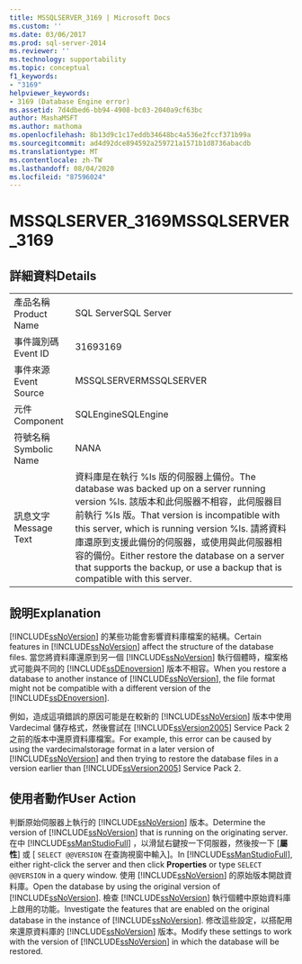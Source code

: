 ```yaml
---
title: MSSQLSERVER_3169 | Microsoft Docs
ms.custom: ''
ms.date: 03/06/2017
ms.prod: sql-server-2014
ms.reviewer: ''
ms.technology: supportability
ms.topic: conceptual
f1_keywords:
- "3169"
helpviewer_keywords:
- 3169 (Database Engine error)
ms.assetid: 7d4dbed6-bb94-4908-bc03-2040a9cf63bc
author: MashaMSFT
ms.author: mathoma
ms.openlocfilehash: 8b13d9c1c17eddb34648bc4a536e2fccf371b99a
ms.sourcegitcommit: ad4d92dce894592a259721a1571b1d8736abacdb
ms.translationtype: MT
ms.contentlocale: zh-TW
ms.lasthandoff: 08/04/2020
ms.locfileid: "87596024"
---
```

# <a name="mssqlserver_3169"></a><span data-ttu-id="bfc2c-102">MSSQLSERVER_3169</span><span class="sxs-lookup"><span data-stu-id="bfc2c-102">MSSQLSERVER_3169</span></span>
    
## <a name="details"></a><span data-ttu-id="bfc2c-103">詳細資料</span><span class="sxs-lookup"><span data-stu-id="bfc2c-103">Details</span></span>  
  
|||  
|-|-|  
|<span data-ttu-id="bfc2c-104">產品名稱</span><span class="sxs-lookup"><span data-stu-id="bfc2c-104">Product Name</span></span>|<span data-ttu-id="bfc2c-105">SQL Server</span><span class="sxs-lookup"><span data-stu-id="bfc2c-105">SQL Server</span></span>|  
|<span data-ttu-id="bfc2c-106">事件識別碼</span><span class="sxs-lookup"><span data-stu-id="bfc2c-106">Event ID</span></span>|<span data-ttu-id="bfc2c-107">3169</span><span class="sxs-lookup"><span data-stu-id="bfc2c-107">3169</span></span>|  
|<span data-ttu-id="bfc2c-108">事件來源</span><span class="sxs-lookup"><span data-stu-id="bfc2c-108">Event Source</span></span>|<span data-ttu-id="bfc2c-109">MSSQLSERVER</span><span class="sxs-lookup"><span data-stu-id="bfc2c-109">MSSQLSERVER</span></span>|  
|<span data-ttu-id="bfc2c-110">元件</span><span class="sxs-lookup"><span data-stu-id="bfc2c-110">Component</span></span>|<span data-ttu-id="bfc2c-111">SQLEngine</span><span class="sxs-lookup"><span data-stu-id="bfc2c-111">SQLEngine</span></span>|  
|<span data-ttu-id="bfc2c-112">符號名稱</span><span class="sxs-lookup"><span data-stu-id="bfc2c-112">Symbolic Name</span></span>|<span data-ttu-id="bfc2c-113">NA</span><span class="sxs-lookup"><span data-stu-id="bfc2c-113">NA</span></span>|  
|<span data-ttu-id="bfc2c-114">訊息文字</span><span class="sxs-lookup"><span data-stu-id="bfc2c-114">Message Text</span></span>|<span data-ttu-id="bfc2c-115">資料庫是在執行 %ls 版的伺服器上備份。</span><span class="sxs-lookup"><span data-stu-id="bfc2c-115">The database was backed up on a server running version %ls.</span></span> <span data-ttu-id="bfc2c-116">該版本和此伺服器不相容，此伺服器目前執行 %ls 版。</span><span class="sxs-lookup"><span data-stu-id="bfc2c-116">That version is incompatible with this server, which is running version %ls.</span></span> <span data-ttu-id="bfc2c-117">請將資料庫還原到支援此備份的伺服器，或使用與此伺服器相容的備份。</span><span class="sxs-lookup"><span data-stu-id="bfc2c-117">Either restore the database on a server that supports the backup, or use a backup that is compatible with this server.</span></span>|  
  
## <a name="explanation"></a><span data-ttu-id="bfc2c-118">說明</span><span class="sxs-lookup"><span data-stu-id="bfc2c-118">Explanation</span></span>  
 <span data-ttu-id="bfc2c-119">[!INCLUDE[ssNoVersion](../../includes/ssnoversion-md.md)] 的某些功能會影響資料庫檔案的結構。</span><span class="sxs-lookup"><span data-stu-id="bfc2c-119">Certain features in [!INCLUDE[ssNoVersion](../../includes/ssnoversion-md.md)] affect the structure of the database files.</span></span> <span data-ttu-id="bfc2c-120">當您將資料庫還原到另一個 [!INCLUDE[ssNoVersion](../../includes/ssnoversion-md.md)] 執行個體時，檔案格式可能與不同的 [!INCLUDE[ssDEnoversion](../../includes/ssdenoversion-md.md)] 版本不相容。</span><span class="sxs-lookup"><span data-stu-id="bfc2c-120">When you restore a database to another instance of [!INCLUDE[ssNoVersion](../../includes/ssnoversion-md.md)], the file format might not be compatible with a different version of the [!INCLUDE[ssDEnoversion](../../includes/ssdenoversion-md.md)].</span></span>  
  
 <span data-ttu-id="bfc2c-121">例如，造成這項錯誤的原因可能是在較新的 [!INCLUDE[ssNoVersion](../../includes/ssnoversion-md.md)] 版本中使用 Vardecimal 儲存格式，然後嘗試在 [!INCLUDE[ssVersion2005](../../includes/ssversion2005-md.md)] Service Pack 2 之前的版本中還原資料庫檔案。</span><span class="sxs-lookup"><span data-stu-id="bfc2c-121">For example, this error can be caused by using the vardecimalstorage format in a later version of [!INCLUDE[ssNoVersion](../../includes/ssnoversion-md.md)] and then trying to restore the database files in a version earlier than [!INCLUDE[ssVersion2005](../../includes/ssversion2005-md.md)] Service Pack 2.</span></span>  
  
## <a name="user-action"></a><span data-ttu-id="bfc2c-122">使用者動作</span><span class="sxs-lookup"><span data-stu-id="bfc2c-122">User Action</span></span>  
 <span data-ttu-id="bfc2c-123">判斷原始伺服器上執行的 [!INCLUDE[ssNoVersion](../../includes/ssnoversion-md.md)] 版本。</span><span class="sxs-lookup"><span data-stu-id="bfc2c-123">Determine the version of [!INCLUDE[ssNoVersion](../../includes/ssnoversion-md.md)] that is running on the originating server.</span></span> <span data-ttu-id="bfc2c-124">在中 [!INCLUDE[ssManStudioFull](../../includes/ssmanstudiofull-md.md)] ，以滑鼠右鍵按一下伺服器，然後按一下 [**屬性**] 或 [ `SELECT @@VERSION` 在查詢視窗中輸入]。</span><span class="sxs-lookup"><span data-stu-id="bfc2c-124">In [!INCLUDE[ssManStudioFull](../../includes/ssmanstudiofull-md.md)], either right-click the server and then click **Properties** or type `SELECT @@VERSION` in a query window.</span></span> <span data-ttu-id="bfc2c-125">使用 [!INCLUDE[ssNoVersion](../../includes/ssnoversion-md.md)] 的原始版本開啟資料庫。</span><span class="sxs-lookup"><span data-stu-id="bfc2c-125">Open the database by using the original version of [!INCLUDE[ssNoVersion](../../includes/ssnoversion-md.md)].</span></span> <span data-ttu-id="bfc2c-126">檢查 [!INCLUDE[ssNoVersion](../../includes/ssnoversion-md.md)] 執行個體中原始資料庫上啟用的功能。</span><span class="sxs-lookup"><span data-stu-id="bfc2c-126">Investigate the features that are enabled on the original database in the instance of [!INCLUDE[ssNoVersion](../../includes/ssnoversion-md.md)].</span></span> <span data-ttu-id="bfc2c-127">修改這些設定，以搭配用來還原資料庫的 [!INCLUDE[ssNoVersion](../../includes/ssnoversion-md.md)] 版本。</span><span class="sxs-lookup"><span data-stu-id="bfc2c-127">Modify these settings to work with the version of [!INCLUDE[ssNoVersion](../../includes/ssnoversion-md.md)] in which the database will be restored.</span></span>  
  
  
